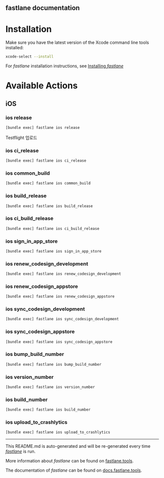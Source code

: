 fastlane documentation
----

# Installation

Make sure you have the latest version of the Xcode command line tools installed:

```sh
xcode-select --install
```

For _fastlane_ installation instructions, see [Installing _fastlane_](https://docs.fastlane.tools/#installing-fastlane)

# Available Actions

## iOS

### ios release

```sh
[bundle exec] fastlane ios release
```

Testflight 업로드

### ios ci_release

```sh
[bundle exec] fastlane ios ci_release
```



### ios common_build

```sh
[bundle exec] fastlane ios common_build
```



### ios build_release

```sh
[bundle exec] fastlane ios build_release
```



### ios ci_build_release

```sh
[bundle exec] fastlane ios ci_build_release
```



### ios sign_in_app_store

```sh
[bundle exec] fastlane ios sign_in_app_store
```



### ios renew_codesign_development

```sh
[bundle exec] fastlane ios renew_codesign_development
```



### ios renew_codesign_appstore

```sh
[bundle exec] fastlane ios renew_codesign_appstore
```



### ios sync_codesign_development

```sh
[bundle exec] fastlane ios sync_codesign_development
```



### ios sync_codesign_appstore

```sh
[bundle exec] fastlane ios sync_codesign_appstore
```



### ios bump_build_number

```sh
[bundle exec] fastlane ios bump_build_number
```



### ios version_number

```sh
[bundle exec] fastlane ios version_number
```



### ios build_number

```sh
[bundle exec] fastlane ios build_number
```



### ios upload_to_crashlytics

```sh
[bundle exec] fastlane ios upload_to_crashlytics
```



----

This README.md is auto-generated and will be re-generated every time [_fastlane_](https://fastlane.tools) is run.

More information about _fastlane_ can be found on [fastlane.tools](https://fastlane.tools).

The documentation of _fastlane_ can be found on [docs.fastlane.tools](https://docs.fastlane.tools).
